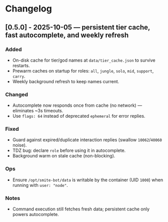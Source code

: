 # Changelog

## [0.5.0] - 2025-10-05 — persistent tier cache, fast autocomplete, and weekly refresh

### Added
- On-disk cache for tier/god names at `data/tier_cache.json` to survive restarts.
- Prewarm caches on startup for roles: `all`, `jungle`, `solo`, `mid`, `support`, `carry`.
- Weekly background refresh to keep names current.

### Changed
- Autocomplete now responds once from cache (no network) — eliminates ~3s timeouts.
- Use `flags: 64` instead of deprecated `ephemeral` for error replies.

### Fixed
- Guard against expired/duplicate interaction replies (swallow `10062`/`40060` noise).
- TDZ bug: declare `role` before using it in autocomplete.
- Background warm on stale cache (non-blocking).

### Ops
- Ensure `/opt/smite-bot/data` is writable by the container (UID `1000`) when running with `user: "node"`.

### Notes
- Command execution still fetches fresh data; persistent cache only powers autocomplete.
